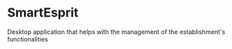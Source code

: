 # SmartEsprit
Desktop application that helps with the management of the establishment's functionalities
